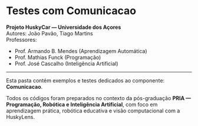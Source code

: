# Testes com Comunicacao

**Projeto HuskyCar — Universidade dos Açores**  
Autores: João Pavão, Tiago Martins  
Professores:  
- Prof. Armando B. Mendes (Aprendizagem Automática)  
- Prof. Mathias Funck (Programação)  
- Prof. José Cascalho (Inteligência Artificial)

---

Esta pasta contém exemplos e testes dedicados ao componente: **Comunicacao**.

Todos os códigos foram preparados no contexto da pós-graduação **PRIA — Programação, Robótica e Inteligência Artificial**, com foco em aprendizagem prática, robótica educativa e visão computacional com a HuskyLens.


